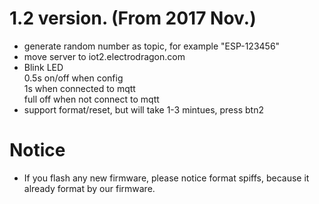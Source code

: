 # 1.2 version. (From 2017 Nov.)
* generate random number as topic, for example "ESP-123456"
* move server to iot2.electrodragon.com
* Blink LED <br>
0.5s on/off when config  
1s when connected to mqtt   
full off when not connect to mqtt  
* support format/reset, but will take 1-3 mintues, press btn2

# Notice
* If you flash any new firmware, please notice format spiffs, because it already format by our firmware.
